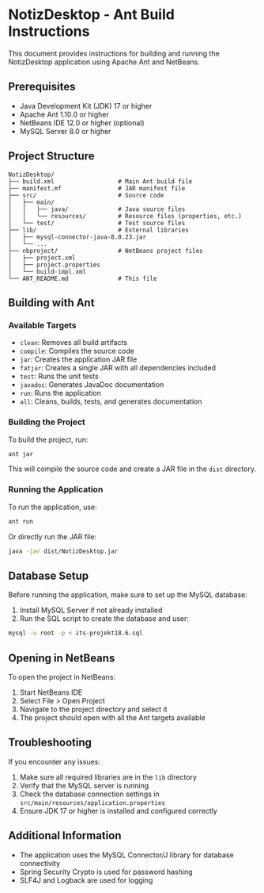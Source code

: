 # NotizDesktop - Ant Build Instructions

This document provides instructions for building and running the NotizDesktop application using Apache Ant and NetBeans.

## Prerequisites

- Java Development Kit (JDK) 17 or higher
- Apache Ant 1.10.0 or higher
- NetBeans IDE 12.0 or higher (optional)
- MySQL Server 8.0 or higher

## Project Structure

```
NotizDesktop/
├── build.xml                  # Main Ant build file
├── manifest.mf                # JAR manifest file
├── src/                       # Source code
│   ├── main/
│   │   ├── java/              # Java source files
│   │   └── resources/         # Resource files (properties, etc.)
│   └── test/                  # Test source files
├── lib/                       # External libraries
│   ├── mysql-connector-java-8.0.23.jar
│   └── ...
├── nbproject/                 # NetBeans project files
│   ├── project.xml
│   ├── project.properties
│   └── build-impl.xml
└── ANT_README.md              # This file
```

## Building with Ant

### Available Targets

- `clean`: Removes all build artifacts
- `compile`: Compiles the source code
- `jar`: Creates the application JAR file
- `fatjar`: Creates a single JAR with all dependencies included
- `test`: Runs the unit tests
- `javadoc`: Generates JavaDoc documentation
- `run`: Runs the application
- `all`: Cleans, builds, tests, and generates documentation

### Building the Project

To build the project, run:

```bash
ant jar
```

This will compile the source code and create a JAR file in the `dist` directory.

### Running the Application

To run the application, use:

```bash
ant run
```

Or directly run the JAR file:

```bash
java -jar dist/NotizDesktop.jar
```

## Database Setup

Before running the application, make sure to set up the MySQL database:

1. Install MySQL Server if not already installed
2. Run the SQL script to create the database and user:

```bash
mysql -u root -p < its-projekt18.6.sql
```

## Opening in NetBeans

To open the project in NetBeans:

1. Start NetBeans IDE
2. Select File > Open Project
3. Navigate to the project directory and select it
4. The project should open with all the Ant targets available

## Troubleshooting

If you encounter any issues:

1. Make sure all required libraries are in the `lib` directory
2. Verify that the MySQL server is running
3. Check the database connection settings in `src/main/resources/application.properties`
4. Ensure JDK 17 or higher is installed and configured correctly

## Additional Information

- The application uses the MySQL Connector/J library for database connectivity
- Spring Security Crypto is used for password hashing
- SLF4J and Logback are used for logging